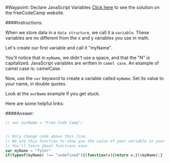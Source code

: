 #Waypoint: Declare JavaScript Variables
<a href="http://freecodecamp.com/challenges/Waypoint:%20Declare%20JavaScript%20Variables?solution=%2F%2F%20var%20ourName%20%3D%20%22Free%20Code%20Camp%22%3B%0A%0A%0A%2F%2F%20Only%20change%20code%20above%20this%20line.%0A%2F%2F%20We%20use%20this%20function%20to%20show%20you%20the%20value%20of%20your%20variable%20in%20your%20output%20box.%0A%2F%2F%20You%27ll%20learn%20about%20functions%20soon.%0Avar%20myName%20%3D%20%22Tyler%22%0Aif(typeof(myName)%20!%3D%3D%20%22undefined%22)%7B(function(v)%7Breturn%20v%3B%7D)(myName)%3B%7D%0A" target="_blank">Click here</a> to see the solution on the freeCodeCamp website.


####Instructions:
<p class="wrappable negative-10">When we store data in a <code>data structure</code>, we call it a <code>variable</code>. These variables are no different from the x and y variables you use in math.</p><p class="wrappable negative-10">Let&apos;s create our first variable and call it &quot;myName&quot;.</p><p class="wrappable negative-10">You&apos;ll notice that in <code>myName</code>, we didn&apos;t use a space, and that the &quot;N&quot; is capitalized. JavaScript variables are written in <code>camel case</code>. An example of camel case is: camelCase.</p><p class="wrappable negative-10">Now, use the <code>var</code> keyword to create a variable called <code>myName</code>. Set its value to your name, in double quotes.</p><p class="wrappable negative-10">Look at the <code>ourName</code> example if you get stuck.</p><div class="negative-bottom-margin-30"><div id="MDN-links"><p class="negative-10">Here are some helpful links:</p></div></div>


####Answer:
```javascript
// var ourName = "Free Code Camp";


// Only change code above this line.
// We use this function to show you the value of your variable in your output box.
// You'll learn about functions soon.
var myName = "Tyler"
if(typeof(myName) !== "undefined"){(function(v){return v;})(myName);}

```
